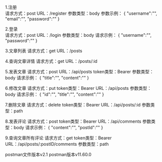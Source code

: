 1.注册    
请求方式：post
URL：/register
参数类型：body
参数示例：
{
    "username":"",
    "email":"",
    "password":""
}

2.登录    
请求方式：post
URL：/login
参数类型：body
请求示例：
{
    "username":"",
    "password":""
}

3.文章列表
请求方式：get
URL：/posts

4.查询文章详情
请求方式：get
URL：/posts/:id

5.发表文章
请求方式：post
URL：/api/posts
token类型：Bearer <token>
参数类型：body
请求示例：
{
    "title":"",
    "content":""
}

6.修改文章
请求方式：put
token类型：Bearer <token>
URL：/api/posts
参数类型：body
请求示例：
{
    "id":"",
    "title":"",
    "content":""
}

7.删除文章
请求方式：delete
token类型：Bearer <token>
URL：/api/posts/:id
参数类型：path

8.发表评论
请求方式：post
token类型：Bearer <token>
URL：/api/comments
参数类型：body
请求示例：
{
    "content":"",
    "postId":""
}

9.查询文章所有评论
请求方式：get
token类型：Bearer <token>
URL：/api/posts/:postID/comments
参数类型：path

postman文件版本v2.1
postman版本v11.60.0


